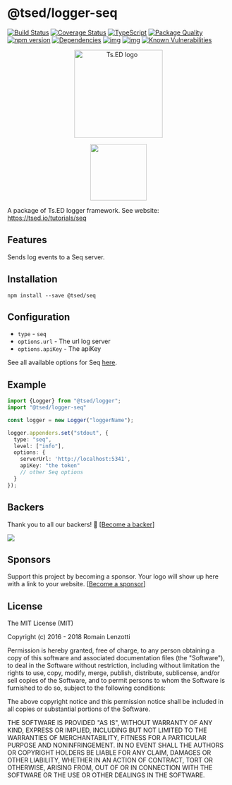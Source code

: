 # @tsed/logger-seq

[![Build Status](https://travis-ci.org/TypedProject/logger.svg?branch=master)](https://travis-ci.org/TypedProject/logger)
[![Coverage Status](https://coveralls.io/repos/github/TypedProject/logger/badge.svg?branch=master)](https://coveralls.io/github/TypedProject/logger?branch=master)
[![TypeScript](https://badges.frapsoft.com/typescript/love/typescript.svg?v=100)](https://github.com/ellerbrock/typescript-badges/) 
[![Package Quality](http://npm.packagequality.com/shield/logger.png)](http://packagequality.com/#?package=ts-log-debug)
[![npm version](https://badge.fury.io/js/logger.svg)](https://badge.fury.io/js/logger)
[![Dependencies](https://david-dm.org/TypedProject/logger.svg)](https://david-dm.org/TypedProject/logger#info=dependencies)
[![img](https://david-dm.org/TypedProject/logger/dev-status.svg)](https://david-dm.org/TypedProject/logger/#info=devDependencies)
[![img](https://david-dm.org/TypedProject/logger/peer-status.svg)](https://david-dm.org/TypedProject/logger/#info=peerDependenciess)
[![Known Vulnerabilities](https://snyk.io/test/github/TypedProject/logger/badge.svg)](https://snyk.io/test/github/TypedProject/ts-express-decorators)

<p style="text-align: center" align="center">
 <a href="https://tsed.io" target="_blank"><img src="https://tsed.io/tsed-og.png" width="200" alt="Ts.ED logo"/></a>
</p>

<div align="center">
<a href="http://www.passportjs.org/">
<img src="https://blog.datalust.co/content/images/2018/09/Seq-380px-1.png" height="128">
</a>
</div>

A package of Ts.ED logger framework. See website: https://tsed.io/tutorials/seq

## Features

Sends log events to a Seq server.

## Installation

```
npm install --save @tsed/seq
```

## Configuration

* `type` - `seq`
* `options.url` - The url log server
* `options.apiKey` - The apiKey

See all available options for Seq [here](https://www.npmjs.com/package/se-loggin).

## Example

```typescript
import {Logger} from "@tsed/logger";
import "@tsed/logger-seq"

const logger = new Logger("loggerName");

logger.appenders.set("stdout", {
  type: "seq",
  level: ["info"],
  options: {
    serverUrl: 'http://localhost:5341',
    apiKey: "the token"
    // other Seq options
  }
});
```

## Backers

Thank you to all our backers! 🙏 [[Become a backer](https://opencollective.com/tsed#backer)]

<a href="https://opencollective.com/tsed#backers" target="_blank"><img src="https://opencollective.com/tsed/tiers/backer.svg?width=890"></a>


## Sponsors

Support this project by becoming a sponsor. Your logo will show up here with a link to your website. [[Become a sponsor](https://opencollective.com/tsed#sponsor)]

## License

The MIT License (MIT)

Copyright (c) 2016 - 2018 Romain Lenzotti

Permission is hereby granted, free of charge, to any person obtaining a copy of this software and associated documentation files (the "Software"), to deal in the Software without restriction, including without limitation the rights to use, copy, modify, merge, publish, distribute, sublicense, and/or sell copies of the Software, and to permit persons to whom the Software is furnished to do so, subject to the following conditions:

The above copyright notice and this permission notice shall be included in all copies or substantial portions of the Software.

THE SOFTWARE IS PROVIDED "AS IS", WITHOUT WARRANTY OF ANY KIND, EXPRESS OR IMPLIED, INCLUDING BUT NOT LIMITED TO THE WARRANTIES OF MERCHANTABILITY, FITNESS FOR A PARTICULAR PURPOSE AND NONINFRINGEMENT. IN NO EVENT SHALL THE AUTHORS OR COPYRIGHT HOLDERS BE LIABLE FOR ANY CLAIM, DAMAGES OR OTHER LIABILITY, WHETHER IN AN ACTION OF CONTRACT, TORT OR OTHERWISE, ARISING FROM, OUT OF OR IN CONNECTION WITH THE SOFTWARE OR THE USE OR OTHER DEALINGS IN THE SOFTWARE.

